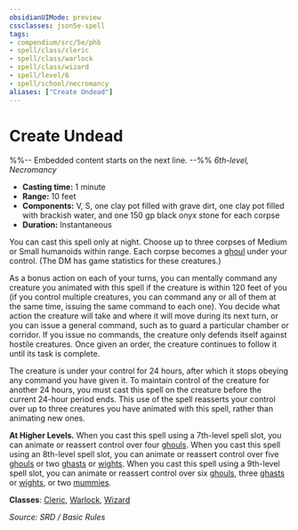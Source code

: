 ```yaml
---
obsidianUIMode: preview
cssclasses: json5e-spell
tags:
- compendium/src/5e/phb
- spell/class/cleric
- spell/class/warlock
- spell/class/wizard
- spell/level/6
- spell/school/necromancy
aliases: ["Create Undead"]
---
```

# Create Undead
%%-- Embedded content starts on the next line. --%%
*6th-level, Necromancy*  

- **Casting time:** 1 minute
- **Range:** 10 feet
- **Components:** V, S, one clay pot filled with grave dirt, one clay pot filled with brackish water, and one 150 gp black onyx stone for each corpse
- **Duration:** Instantaneous

You can cast this spell only at night. Choose up to three corpses of Medium or Small humanoids within range. Each corpse becomes a [ghoul](ghoul.md) under your control. (The DM has game statistics for these creatures.)

As a bonus action on each of your turns, you can mentally command any creature you animated with this spell if the creature is within 120 feet of you (if you control multiple creatures, you can command any or all of them at the same time, issuing the same command to each one). You decide what action the creature will take and where it will move during its next turn, or you can issue a general command, such as to guard a particular chamber or corridor. If you issue no commands, the creature only defends itself against hostile creatures. Once given an order, the creature continues to follow it until its task is complete.

The creature is under your control for 24 hours, after which it stops obeying any command you have given it. To maintain control of the creature for another 24 hours, you must cast this spell on the creature before the current 24-hour period ends. This use of the spell reasserts your control over up to three creatures you have animated with this spell, rather than animating new ones.

**At Higher Levels.** When you cast this spell using a 7th-level spell slot, you can animate or reassert control over four [ghouls](ghoul.md). When you cast this spell using an 8th-level spell slot, you can animate or reassert control over five [ghouls](ghoul.md) or two [ghasts](ghast.md) or [wights](wight.md). When you cast this spell using a 9th-level spell slot, you can animate or reassert control over six [ghouls](ghoul.md), three [ghasts](ghast.md) or [wights](wight.md), or two [mummies](mummy.md).

**Classes**: [Cleric](Cleric.md), [Warlock](System%20Resources/DND%20Wiki/Classes/Warlock/Warlock.md), [Wizard](Wizard.md)

*Source: SRD / Basic Rules*